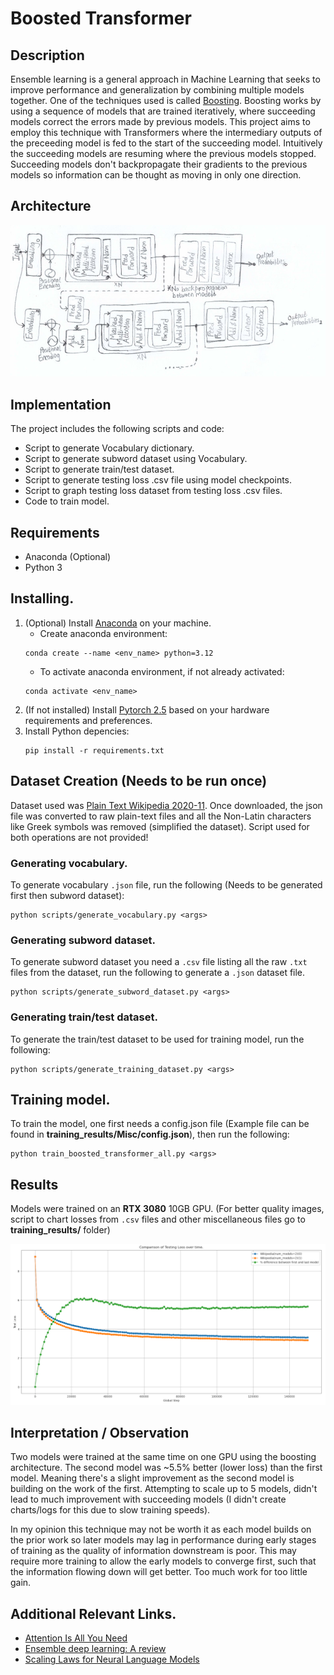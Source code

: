 # Boosted Transformer
## Description
Ensemble learning is a general approach in Machine Learning that seeks to improve performance and generalization by combining multiple models together. One of the techniques used is called [Boosting](https://en.wikipedia.org/wiki/Boosting_(machine_learning)). Boosting works by using a sequence of models that are trained iteratively, where succeeding models correct the errors made by previous models. This project aims to employ this technique with Transformers where the intermediary outputs of the preceeding model is fed to the start of the succeeding model. Intuitively the succeeding models are resuming where the previous models stopped. Succeeding models don't backpropagate their gradients to the previous models so information can be thought as moving in only one direction.

## Architecture
<p align="center">
  <img alt="Boosted Transformer Architecture" src="assets/architecture.jpg" />
</p>

## Implementation
The project includes the following scripts and code:
- Script to generate Vocabulary dictionary.
- Script to generate subword dataset using Vocabulary.
- Script to generate train/test dataset.
- Script to generate testing loss .csv file using model checkpoints.
- Script to graph testing loss dataset from testing loss .csv files.
- Code to train model.

## Requirements
- Anaconda (Optional)
- Python 3

## Installing.
1. (Optional) Install [Anaconda](https://docs.anaconda.com/) on your machine.
    - Create anaconda environment:
    ```
    conda create --name <env_name> python=3.12
    ```
    - To activate anaconda environment, if not already activated:
    ```
    conda activate <env_name>
    ```
2. (If not installed) Install [Pytorch 2.5](https://pytorch.org/get-started/locally/) based on your hardware requirements and preferences.
3. Install Python depencies:
    ```
    pip install -r requirements.txt
    ```

## Dataset Creation (Needs to be run once)
Dataset used was [Plain Text Wikipedia 2020-11](https://www.kaggle.com/datasets/ltcmdrdata/plain-text-wikipedia-202011). Once downloaded, the json file was converted to raw plain-text files and all the Non-Latin characters like Greek symbols was removed (simplified the dataset). Script used for both operations are not provided!

### Generating vocabulary.
To generate vocabulary `.json` file, run the following (Needs to be generated first then subword dataset):
```
python scripts/generate_vocabulary.py <args>
```

### Generating subword dataset.
To generate subword dataset you need a `.csv` file listing all the raw `.txt` files from the dataset, run the following to generate a `.json` dataset file.
```
python scripts/generate_subword_dataset.py <args>
```

### Generating train/test dataset.
To generate the train/test dataset to be used for training model, run the following:
```
python scripts/generate_training_dataset.py <args>
```

## Training model.
To train the model, one first needs a config.json file (Example file can be found in **training_results/Misc/config.json**), then run the following:
```
python train_boosted_transformer_all.py <args>
```

## Results
Models were trained on an **RTX 3080** 10GB GPU. (For better quality images, script to chart losses from `.csv` files and other miscellaneous files go to **training_results/** folder)

<p align="center">
  <img alt="Two model Loss" src="assets/Wikipedia(num_models=2).png" />
</p>

## Interpretation / Observation
Two models were trained at the same time on one GPU using the boosting architecture. The second model was ~5.5% better (lower loss) than the first model. Meaning there's a slight improvement as the second model is building on the work of the first. Attempting to scale up to 5 models, didn't lead to much improvement with succeeding models (I didn't create charts/logs for this due to slow training speeds).

In my opinion this technique may not be worth it as each model builds on the prior work so later models may lag in performance during early stages of training as the quality of information downstream is poor. This may require more training to allow the early models to converge first, such that the information flowing down will get better. Too much work for too little gain.

## Additional Relevant Links.
- [Attention Is All You Need](https://arxiv.org/abs/1706.03762)
- [Ensemble deep learning: A review](https://arxiv.org/abs/2104.02395)
- [Scaling Laws for Neural Language Models](https://arxiv.org/abs/2001.08361)
